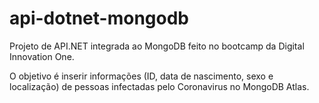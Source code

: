 # api-dotnet-mongodb

Projeto de API.NET integrada ao MongoDB feito no bootcamp da Digital Innovation One.

O objetivo é inserir informações (ID, data de nascimento, sexo e localização) de pessoas infectadas pelo Coronavirus no MongoDB Atlas.